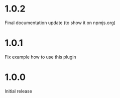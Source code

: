 # 1.0.2

Final documentation update (to show it on npmjs.org)

# 1.0.1

Fix example how to use this plugin

# 1.0.0

Initial release
